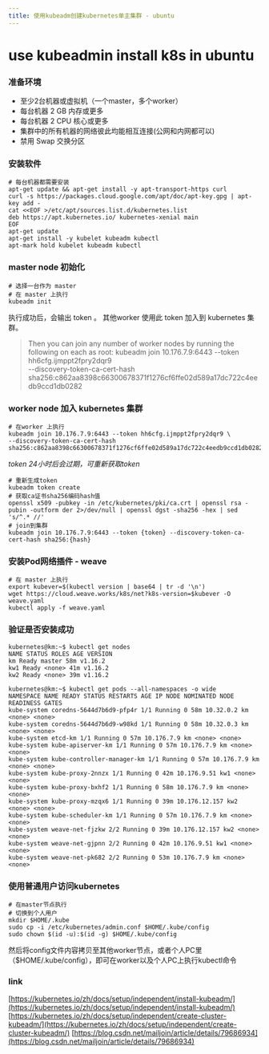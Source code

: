 ```yaml
---
title: 使用kubeadm创建kubernetes单主集群 - ubuntu
---
```



# use kubeadmin install k8s in ubuntu


### 准备环境
- 至少2台机器或虚拟机（一个master，多个worker）
- 每台机器 2 GB 内存或更多
- 每台机器 2 CPU 核心或更多
- 集群中的所有机器的网络彼此均能相互连接(公网和内网都可以)
- 禁用 Swap 交换分区

<!--more-->


### 安装软件
```
# 每台机器都需要安装
apt-get update && apt-get install -y apt-transport-https curl
curl -s https://packages.cloud.google.com/apt/doc/apt-key.gpg | apt-key add -
cat <<EOF >/etc/apt/sources.list.d/kubernetes.list
deb https://apt.kubernetes.io/ kubernetes-xenial main
EOF
apt-get update
apt-get install -y kubelet kubeadm kubectl
apt-mark hold kubelet kubeadm kubectl
```


### master node 初始化
```
# 选择一台作为 master
# 在 master 上执行
kubeadm init
```
执行成功后，会输出 token 。
其他worker 使用此 token 加入到 kubernetes 集群。
> Then you can join any number of worker nodes by running the following on each as root:
kubeadm join 10.176.7.9:6443 --token hh6cfg.ijmppt2fpry2dqr9 \
--discovery-token-ca-cert-hash sha256:c862aa8398c66300678371f1276cf6ffe02d589a17dc722c4eedb9ccd1db0282


### worker node 加入 kubernetes 集群
```
# 在worker 上执行
kubeadm join 10.176.7.9:6443 --token hh6cfg.ijmppt2fpry2dqr9 \
--discovery-token-ca-cert-hash sha256:c862aa8398c66300678371f1276cf6ffe02d589a17dc722c4eedb9ccd1db0282
```

*token 24小时后会过期，可重新获取token*
```
# 重新生成token
kubeadm token create
# 获取ca证书sha256编码hash值
openssl x509 -pubkey -in /etc/kubernetes/pki/ca.crt | openssl rsa -pubin -outform der 2>/dev/null | openssl dgst -sha256 -hex | sed 's/^.* //'
# join到集群
kubeadm join 10.176.7.9:6443 --token {token} --discovery-token-ca-cert-hash sha256:{hash}
```


### 安装Pod网络插件 - weave
```
# 在 master 上执行
export kubever=$(kubectl version | base64 | tr -d '\n')
wget https://cloud.weave.works/k8s/net?k8s-version=$kubever -O weave.yaml
kubectl apply -f weave.yaml
```


### 验证是否安装成功
```
kubernetes@km:~$ kubectl get nodes
NAME STATUS ROLES AGE VERSION
km Ready master 58m v1.16.2
kw1 Ready <none> 41m v1.16.2
kw2 Ready <none> 39m v1.16.2
```
```
kubernetes@km:~$ kubectl get pods --all-namespaces -o wide
NAMESPACE NAME READY STATUS RESTARTS AGE IP NODE NOMINATED NODE READINESS GATES
kube-system coredns-5644d7b6d9-pfp4r 1/1 Running 0 58m 10.32.0.2 km <none> <none>
kube-system coredns-5644d7b6d9-w98kd 1/1 Running 0 58m 10.32.0.3 km <none> <none>
kube-system etcd-km 1/1 Running 0 57m 10.176.7.9 km <none> <none>
kube-system kube-apiserver-km 1/1 Running 0 57m 10.176.7.9 km <none> <none>
kube-system kube-controller-manager-km 1/1 Running 0 57m 10.176.7.9 km <none> <none>
kube-system kube-proxy-2nnzx 1/1 Running 0 42m 10.176.9.51 kw1 <none> <none>
kube-system kube-proxy-bxhf2 1/1 Running 0 58m 10.176.7.9 km <none> <none>
kube-system kube-proxy-mzqx6 1/1 Running 0 39m 10.176.12.157 kw2 <none> <none>
kube-system kube-scheduler-km 1/1 Running 0 57m 10.176.7.9 km <none> <none>
kube-system weave-net-fjzkw 2/2 Running 0 39m 10.176.12.157 kw2 <none> <none>
kube-system weave-net-gjpnn 2/2 Running 0 42m 10.176.9.51 kw1 <none> <none>
kube-system weave-net-pk682 2/2 Running 0 53m 10.176.7.9 km <none> <none>
```


### 使用普通用户访问kubernetes
```
# 在master节点执行
# 切换到个人用户
mkdir $HOME/.kube
sudo cp -i /etc/kubernetes/admin.conf $HOME/.kube/config
sudo chown $(id -u):$(id -g) $HOME/.kube/config
```
然后将config文件内容拷贝至其他worker节点，或者个人PC里（$HOME/.kube/config），即可在worker以及个人PC上执行kubectl命令


### link
[https://kubernetes.io/zh/docs/setup/independent/install-kubeadm/](https://kubernetes.io/zh/docs/setup/independent/install-kubeadm/)
[https://kubernetes.io/zh/docs/setup/independent/create-cluster-kubeadm/](https://kubernetes.io/zh/docs/setup/independent/create-cluster-kubeadm/)
[https://blog.csdn.net/mailjoin/article/details/79686934](https://blog.csdn.net/mailjoin/article/details/79686934)

